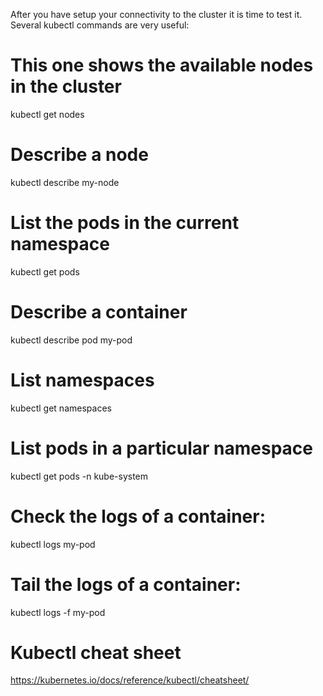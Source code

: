 After you have setup your connectivity to the cluster it is time to test it. Several kubectl commands are very useful:

# This one shows the available nodes in the cluster
kubectl get nodes

# Describe a node
kubectl describe my-node

# List the pods in the current namespace 
kubectl get pods

# Describe a container
kubectl describe pod my-pod

# List namespaces
kubectl get namespaces

# List pods in a particular namespace
kubectl get pods -n kube-system

# Check the logs of a container:
kubectl logs my-pod

# Tail the logs of a container:
kubectl logs -f my-pod


# Kubectl cheat sheet
https://kubernetes.io/docs/reference/kubectl/cheatsheet/
